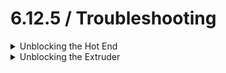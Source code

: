# 6.12.5 / Troubleshooting

<details>

<summary>Unblocking the Hot End</summary>

If the "Hotend" is blocked use the below guide to resolve the issue

[https://wiki.bambulab.com/en/x1/troubleshooting/nozzle-clog](https://wiki.bambulab.com/en/x1/troubleshooting/nozzle-clog)

</details>

<details>

<summary>Unblocking the Extruder</summary>

If the "Extruder" is blocked use the below guide to resolve the issue

[https://wiki.bambulab.com/en/x1/troubleshooting/extruder-clog](https://wiki.bambulab.com/en/x1/troubleshooting/extruder-clog)

</details>

